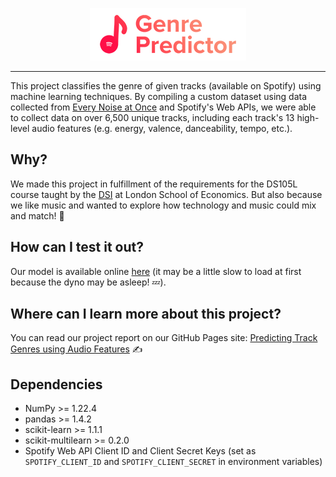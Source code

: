 <p align="center">
	<img src="https://raw.githubusercontent.com/iuven1s/ds105-project/main/img/logo.png" />
</p>

---

This project classifies the genre of given tracks (available on Spotify) using machine learning techniques. By compiling a custom dataset using data collected from [Every Noise at Once](https://everynoise.com) and Spotify's Web APIs, we were able to collect data on over 6,500 unique tracks, including each track's 13 high-level audio features (e.g. energy, valence, danceability, tempo, etc.).

## Why?
We made this project in fulfillment of the requirements for the DS105L course taught by the [DSI](https://www.lse.ac.uk/DSI) at London School of Economics. But also because we like music and wanted to explore how technology and music could mix and match! 🎵 

## How can I test it out?
Our model is available online [here](https://ds105.herokuapp.com) (it may be a little slow to load at first because the dyno may be asleep! 💤).

## Where can I learn more about this project?
You can read our project report on our GitHub Pages site: [Predicting Track Genres using Audio Features](https://iuven1s.github.io/ds105-project) ✍️

## Dependencies
- NumPy >= 1.22.4
- pandas >= 1.4.2
- scikit-learn >= 1.1.1
- scikit-multilearn >= 0.2.0
- Spotify Web API Client ID and Client Secret Keys (set as `SPOTIFY_CLIENT_ID` and `SPOTIFY_CLIENT_SECRET` in environment variables)
